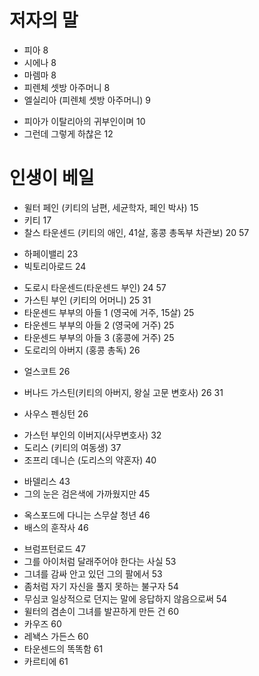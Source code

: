 # 저자의 말

- 피아 8
- 시에나 8
- 마렘마 8
- 피렌체 셋방 아주머니 8
- 엘실리아 (피렌체 셋방 아주머니) 9
* 피아가 이탈리아의 귀부인이며 10
* 그런데 그렇게 하찮은 12

# 인생이 베일
- 윌터 페인 (키티의 남편, 세균학자, 페인 박사) 15
- 키티 17
- 찰스 타운센드 (키티의 애인, 41살, 홍콩 총독부 차관보) 20 57
* 하페이밸리 23
* 빅토리아로드 24
- 도로시 타운센드(타운센드 부인) 24 57
- 가스틴 부인 (키티의 어머니) 25 31
- 타운센드 부부의  아들 1 (영국에 거주, 15살) 25
- 타운센드 부부의  아들 2 (영국에 거주) 25
- 타운센드 부부의  아들 3 (홍콩에 거주) 25
- 도로리의 아버지 (홍콩 총독) 26
* 얼스코트 26
- 버나드 가스틴(키티의 아버지, 왕실 고문 변호사) 26 31
* 사우스 펜싱턴 26
- 가스턴 부인의 이버지(사무변호사) 32
- 도리스 (키티의 여동생) 37
- 조프리 데니슨 (도리스의 약혼자) 40
* 바델리스 43
* 그의 눈은 검은색에 가까웠지만 45
- 옥스포드에 다니는 스무살 청년 46
- 배스의 훈작사 46
* 브럼프턴로드 47
* 그를 아이처럼 달래주어야 한다는 사실 53
* 그녀를 감싸 안고 있던 그의 팔에서 53
* 좀처럼 자기 자신을 풀지 못하는 불구자 54
* 무심코 일상적으로 던지는 말에 응답하지 않음으로써 54
* 윌터의 겸손이 그녀를 발끈하게 만든 건 60
* 카우즈 60
* 레놱스 가든스 60
* 타운센드의 똑똑함 61
* 카르티에 61